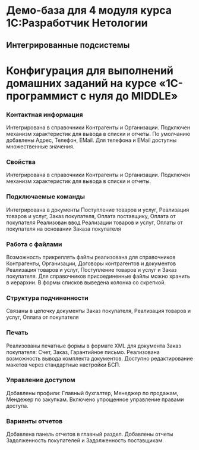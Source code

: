 # Демо-база для 4 модуля курса 1С:Разработчик Нетологии

## Интегрированные подсистемы

# Конфигурация для выполнений домашних заданий на курсе «1С-программист c нуля до MIDDLE» 

### Контактная информация

Интегрирована в справочники Контрагенты и Организации. Подключен механизм характеристик для вывода в списки и отчеты. По умолчанию добавлены Адрес, Телефон, EMail. Для телефона и EMail доступны множественные значения.

### Свойства

Интегрирована в справочники Контрагенты и Организации. Подключен механизм характеристик для вывода в списки и отчеты.

### Подключаемые команды

Интегрирована в документы Поступление товаров и услуг, Реализация товаров и услуг, Заказ покупателя, Оплата поставщику, Оплата от покупателя
Реализован ввод Реализации товаров и услуг, Оплаты от покупателя на основании Заказа покупателя

### Работа с файлами

Возможность прикреплять файлы реализована для справочников Контрагенты, Организации, Договоры контрагентов и документов Реализация товаров и услуг, Поступление товаров и услуг и Заказ покупателя.
Для справочников присоединенные файлы можно хранить в иерархии.
В формы списков выведена колонка со скрепкой.

### Структура подчиненности

Связаны в цепочку документы Заказ покупателя, Реализация товаров и услуг, Оплата от покупателя

### Печать

Реализованы печатные формы в формате XML для документа Заказ покупателя: Счет, Заказ, Гарантийное письмо. Реализована возможность вывода комплекта документов. Доступно редактирование макетов через стандартные настройки БСП.

### Управление доступом

Добавлены профили: Главный бухгалтер, Менеджер по продажам, Мендежер по закупкам. Включено упрощенное управление правами доступа.

### Варианты отчетов

Добавлена панель отчетов в главный раздел. Добавлены отчеты Задолженность покупателей и Задолженность поставщикам.
